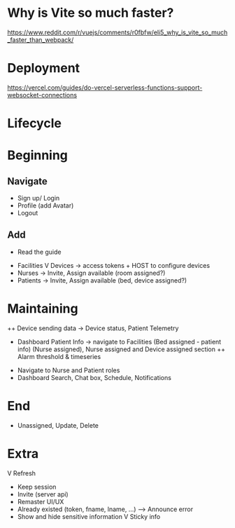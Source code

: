 # Why is Vite so much faster?
https://www.reddit.com/r/vuejs/comments/r0fbfw/eli5_why_is_vite_so_much_faster_than_webpack/
# Deployment
https://vercel.com/guides/do-vercel-serverless-functions-support-websocket-connections



# Lifecycle

# Beginning
## Navigate
- Sign up/ Login 
- Profile (add Avatar) 
- Logout 
## Add
- Read the guide 
+ Facilities
V Devices -> access tokens + HOST to configure devices
+ Nurses -> Invite, Assign available (room assigned?) 
+ Patients -> Invite, Assign available (bed, device assigned?)
# Maintaining
++ Device sending data -> Device status, Patient Telemetry
+ Dashboard Patient Info -> navigate to Facilities (Bed assigned - patient info) (Nurse assigned), Nurse assigned and Device assigned section
++ Alarm threshold & timeseries
- Navigate to Nurse and Patient roles 
- Dashboard Search, Chat box, Schedule, Notifications
# End
- Unassigned, Update, Delete

# Extra
V Refresh 
- Keep session
- Invite (server api)
- Remaster UI/UX 
- Already existed (token, fname, lname, ...) --> Announce error
- Show and hide sensitive information
V Sticky info 